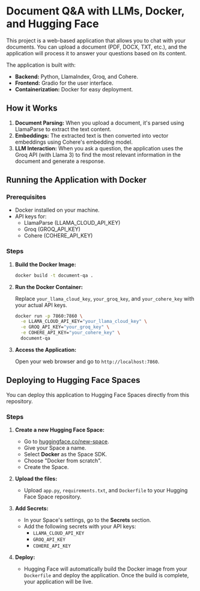 # Document Q&A with LLMs, Docker, and Hugging Face

This project is a web-based application that allows you to chat with your documents. You can upload a document (PDF, DOCX, TXT, etc.), and the application will process it to answer your questions based on its content.

The application is built with:

*   **Backend:** Python, LlamaIndex, Groq, and Cohere.
*   **Frontend:** Gradio for the user interface.
*   **Containerization:** Docker for easy deployment.

## How it Works

1.  **Document Parsing:** When you upload a document, it's parsed using LlamaParse to extract the text content.
2.  **Embeddings:** The extracted text is then converted into vector embeddings using Cohere's embedding model.
3.  **LLM Interaction:** When you ask a question, the application uses the Groq API (with Llama 3) to find the most relevant information in the document and generate a response.

## Running the Application with Docker

### Prerequisites

*   Docker installed on your machine.
*   API keys for:
    *   LlamaParse (LLAMA_CLOUD_API_KEY)
    *   Groq (GROQ_API_KEY)
    *   Cohere (COHERE_API_KEY)

### Steps

1.  **Build the Docker Image:**

    ```bash
    docker build -t document-qa .
    ```

2.  **Run the Docker Container:**

    Replace `your_llama_cloud_key`, `your_groq_key`, and `your_cohere_key` with your actual API keys.

    ```bash
    docker run -p 7860:7860 \
      -e LLAMA_CLOUD_API_KEY="your_llama_cloud_key" \
      -e GROQ_API_KEY="your_groq_key" \
      -e COHERE_API_KEY="your_cohere_key" \
      document-qa
    ```

3.  **Access the Application:**

    Open your web browser and go to `http://localhost:7860`.

## Deploying to Hugging Face Spaces

You can deploy this application to Hugging Face Spaces directly from this repository.

### Steps

1.  **Create a new Hugging Face Space:**
    *   Go to [huggingface.co/new-space](https://huggingface.co/new-space).
    *   Give your Space a name.
    *   Select **Docker** as the Space SDK.
    *   Choose "Docker from scratch".
    *   Create the Space.

2.  **Upload the files:**
    *   Upload `app.py`, `requirements.txt`, and `Dockerfile` to your Hugging Face Space repository.

3.  **Add Secrets:**
    *   In your Space's settings, go to the **Secrets** section.
    *   Add the following secrets with your API keys:
        *   `LLAMA_CLOUD_API_KEY`
        *   `GROQ_API_KEY`
        *   `COHERE_API_KEY`

4.  **Deploy:**
    *   Hugging Face will automatically build the Docker image from your `Dockerfile` and deploy the application. Once the build is complete, your application will be live.